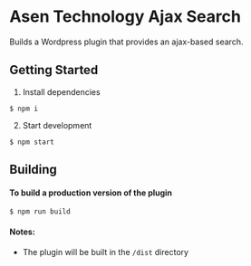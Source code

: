 # Asen Technology Ajax Search

Builds a Wordpress plugin that provides an ajax-based search.

## Getting Started

1. Install dependencies

```
$ npm i
```

2. Start development

```
$ npm start
```

## Building

#### To build a production version of the plugin

```
$ npm run build
```

#### Notes:

- The plugin will be built in the `/dist` directory
